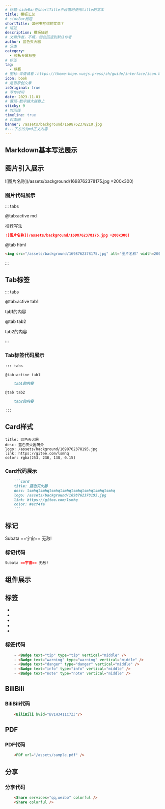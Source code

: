 ```yaml
---
# 标题-sideBar在shortTitle不设置时使用title的文本
title: 模板汇总
# sideBar标题
shortTitle: 如何书写你的文章？
# 描述
description: 模板描述
# 文章作者，不填，则会回退到默认作者
author: 蓝色灭火器
# 分类
category:
  - 模板专属标签
# 标签
tag:
  - 模板
# 图标-详情请看：https://theme-hope.vuejs.press/zh/guide/interface/icon.html
icon: book
# 是否原创文章
isOriginal: true
# 写作时间
date: 2023-11-01
# 置顶-数字越大越靠上
sticky: 9
# 时间线
timeline: true
# 封面图
banner: /assets/background/1698762378210.jpg
#---下方的为md正文内容
---
```



<!-- 一级标题 -->
## Markdown基本写法展示

## 图片引入展示

![图片名称](/assets/background/1698762378175.jpg =200x300)

### 图片代码展示

::: tabs

@tab:active md

<Badge type="tip">推荐写法</Badge>

``` md
![图片名称](/assets/background/1698762378175.jpg =200x300)
```

@tab html

``` html
<img src="/assets/background/1698762378175.jpg" alt="图片名称" width=200 height=300/>
```

:::

## Tab标签

::: tabs

@tab:active tab1

tab1的内容

@tab tab2

tab2的内容

:::

### Tab标签代码展示

``` md
::: tabs

@tab:active tab1

    tab1的内容

@tab tab2

    tab2的内容

:::
```

## Card样式

```card
title: 蓝色灭火器
desc: 蓝色灭火器简介
logo: /assets/background/1698762378195.jpg
link: https://gitee.com/lsmhq
color: rgba(253, 230, 138, 0.15)
```

### Card代码展示

```md
    ```card
    title: 蓝色灭火器
    desc: lsmhqlsmhqlsmhqlsmhqlsmhqlsmhqlsmhqlsmhq
    logo: /assets/background/1698762378195.jpg
    link: https://gitee.com/lsmhq
    color: #ecf4fa
    ```
```

## 标记

Subata ==宇宙== 无敌!

### 标记代码

```md
Subata ==宇宙== 无敌!
```
## 组件展示

## 标签

- <Badge text="tip" type="tip" vertical="middle" />
- <Badge text="warning" type="warning" vertical="middle" />
- <Badge text="danger" type="danger" vertical="middle" />
- <Badge text="info" type="info" vertical="middle" />
- <Badge text="note" type="note" vertical="middle" />

### 标签代码

```html
    - <Badge text="tip" type="tip" vertical="middle" />
    - <Badge text="warning" type="warning" vertical="middle" />
    - <Badge text="danger" type="danger" vertical="middle" />
    - <Badge text="info" type="info" vertical="middle" />
    - <Badge text="note" type="note" vertical="middle" />
```

## BiliBili

<BiliBili bvid="BV1H3411C7ZJ" />

### BiliBili代码

```html
    <BiliBili bvid="BV1H3411C7ZJ"/>
```

## PDF

<PDF url="/assets/sample.pdf" />

### PDF代码

```html
    <PDF url="/assets/sample.pdf" />
```

## 分享

<Share services="qq,weibo" colorful />
<Share colorful />

### 分享代码

```html
    <Share services="qq,weibo" colorful />
    <Share colorful />
```

